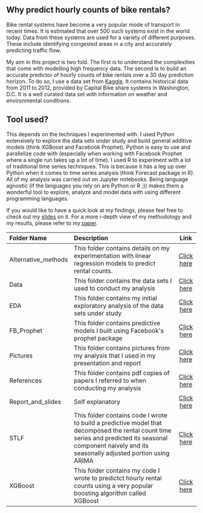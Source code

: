 ## Why predict hourly counts of bike rentals?
Bike rental systems have become a very popular mode of transport in recent times. It is estimated that over 500 such systems exist in the world today. Data from these systems are used for a variety of different purposes. These include identifying congested areas in a city and accurately predicting traffic flow. 

My aim in this project is two fold. The first is to understand the complexities that come with modelling high frequency data. The second is to build an accurate predictor of hourly counts of bike rentals over a 30 day prediction horizon. To do so, I use a data set from  [Kaggle](https://www.kaggle.com/contactprad/bike-share-daily-data). It contains historical data from 2011 to 2012, provided by Capital Bike share systems in Washington, D.C. It is a well curated data set with information on weather and environmental conditions. 

## Tool used?
This depends on the techniques I experimented with. I used Python extensively to explore the data sets under study and build general additive models (think XGBoost and Facebook Prophet). Python is easy to use and parallelize code with (especially when working with Facebook Prophet where a single run takes up a lot of time). I used R to experiment with a lot of traditional time series techniques. This is because it has a leg up over Python when it comes to time series analysis (think Forecast package in R). All of my analysis was carried out on Jupyter notebooks. Being language agnostic (if the languages you rely on are Python or R ;)) makes them a wonderful tool to explore, analyze and model data with using different programming languages.

If you would like to have a quick look at my findings, please feel free to check out my [slides](https://github.com/navysealtf9k/Predicting_hourly_bike_rides/blob/master/Report_and_slides/_UofT__Time_Series_Course_Presentation.pdf) on it. For a more i-depth view of my methodology and my results, please refer to my [paper](https://github.com/navysealtf9k/Predicting_hourly_bike_rides/blob/master/Report_and_slides/Predicting_hourly_bike_rides.pdf).

Folder Name | Description | Link
:------------ | :------------------------ | :----------------------------------:
Alternative_methods | This folder contains details on my experimentation with linear regression models to predict rental counts. | [Click here](https://github.com/navysealtf9k/Predicting_hourly_bike_rides/tree/master/Alternative_methodss)
Data | This folder contains the data sets I used to conduct my analysis | [Click here](https://github.com/navysealtf9k/Predicting_hourly_bike_rides/tree/master/Data)
EDA | This folder contains my initial exploratory analysis of the data sets under study | [Click here](https://github.com/navysealtf9k/Predicting_hourly_bike_rides/tree/master/EDA)
FB_Prophet | This folder contains predictive models I built using Facebook's prophet package | [Click here](https://github.com/navysealtf9k/Predicting_hourly_bike_rides/tree/master/FB_Prophet)
Pictures | This folder contains pictures from my analysis that I used in my presentation and report | [Click here](https://github.com/navysealtf9k/Predicting_hourly_bike_rides/tree/master/Pictures)
References | This folder contains pdf copies of papers I referred to when conducting my analysis| [Click here](https://github.com/navysealtf9k/Predicting_hourly_bike_rides/tree/master/References)
Report_and_slides | Self explanatory| [Click here](https://github.com/navysealtf9k/Predicting_hourly_bike_rides/tree/master/Report_and_slides)
STLF | This folder contains code I wrote to build a predictive model that decomposed the rental count time series and predicted its seasonal component naively and its seasonally adjusted portion using ARIMA| [Click here](https://github.com/navysealtf9k/Predicting_hourly_bike_rides/tree/master/STLF)
XGBoost | This folder contains my code I wrote to predictct hourly rental counts using a very popular boosting algorithm called XGBoost| [Click here](https://github.com/navysealtf9k/Predicting_hourly_bike_rides/tree/master/XGBoost)

